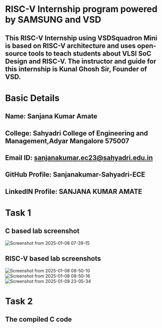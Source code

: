 # RISC-V Internship program powered by SAMSUNG and VSD
## This RISC-V Internship using VSDSquadron Mini is based on RISC-V architecture and uses open-source tools to teach students about VLSI SoC Design and RISC-V. The instructor and guide for this internship is Kunal Ghosh Sir, Founder of VSD.
# Basic Details
## Name: Sanjana Kumar Amate
## College: Sahyadri College of Engineering and Management,Adyar Mangalore 575007
## Email ID: sanjanakumar.ec23@sahyadri.edu.in
## GitHub Profile: Sanjanakumar-Sahyadri-ECE
## LinkedIN Profile: SANJANA KUMAR AMATE
# Task 1 
## C based lab screenshot 
![Screenshot from 2025-01-08 07-39-15](https://github.com/user-attachments/assets/4edbeca0-41b2-4aa2-bb66-c5a00f0a4aeb)
## RISC-V based lab screenshots
![Screenshot from 2025-01-08 08-50-10](https://github.com/user-attachments/assets/ca7a83f5-3d3c-4396-904b-f81b29766011)
![Screenshot from 2025-01-08 08-50-16](https://github.com/user-attachments/assets/ee94ddea-3269-4a6d-a872-1bf473e46e82)
![Screenshot from 2025-01-09 23-05-34](https://github.com/user-attachments/assets/2e1552ae-c29f-48dd-8167-6e141f8ea914)
# Task 2 
## The compiled C code


